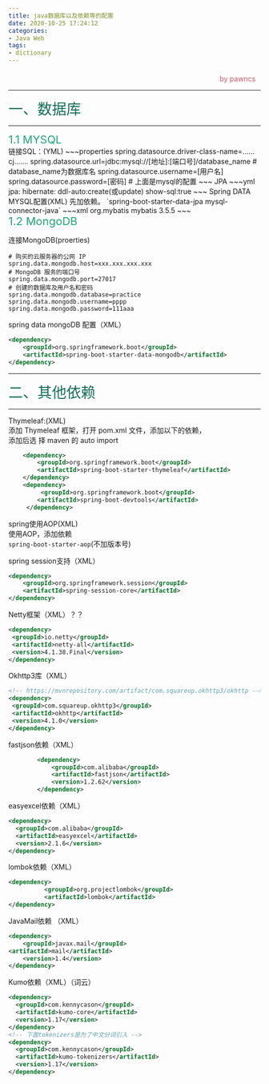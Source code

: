 ```yaml
---
title: java数据库以及依赖等的配置
date: 2020-10-25 17:24:12
categories:
- Java Web
tags:
- dictionary
---
```

<style>
.title1{
    font-size:36px;
    color:#e7767f;
    /* 桃红 */

}
.title2{
    font-size:29px;
    color:#176f58;
    /* 祖母绿 */
}
.title3{
    font-size:22px;
    color:#21a675;
    /* 石绿 */
}
.title4{
    font-size:15px;
    color:#a8cd34;
    /* 柳绿 */
}
.name{

    margin-left: auto;
    text-align: right;
    color: #d05667;
    margin-right: 10px;
    margin-top: 20px;
    /*海棠红*/
}
</style>

<div class="name">by pawncs</div>

-----
<div class="title2">一、数据库</div>

-----
<div class="title3">1.1 MYSQL</div>
链接SQL：(YML)
~~~properties
spring.datasource.driver-class-name=……cj.……
spring.datasource.url=jdbc:mysql://[地址]:[端口号]/database_name
# database_name为数据库名
spring.datasource.username=[用户名]
spring.datasource.password=[密码]
# 上面是mysql的配置
~~~
JPA
~~~yml
jpa:
hibernate:
ddl-auto:create(或update)
show-sql:true
~~~
Spring DATA MYSQL配置(XML)  
	先加依赖。  `spring-boot-starter-data-jpa
mysql-connector-java`
~~~xml
<!--mybatis配置(XML)-->
<dependency>
   <groupId>org.mybatis</groupId>
   <artifactId>mybatis</artifactId>
   <version>3.5.5</version>
</dependency>
~~~

<div class="title3">1.2 MongoDB</div>

连接MongoDB(proerties)
~~~properties
# 购买的云服务器的公网 IP
spring.data.mongodb.host=xxx.xxx.xxx.xxx
# MongoDB 服务的端口号
spring.data.mongodb.port=27017
# 创建的数据库及用户名和密码
spring.data.mongodb.database=practice
spring.data.mongodb.username=pppp
spring.data.mongodb.password=111aaa
~~~
spring data mongoDB 配置（XML）
~~~xml
<dependency>
    <groupId>org.springframework.boot</groupId>
    <artifactId>spring-boot-starter-data-mongodb</artifactId>
</dependency>
~~~
-----
<div class="title2">二、其他依赖</div>

-----
Thymeleaf:(XML)  
添加 Thymeleaf 框架，打开 pom.xml 文件，添加以下的依赖，  
	添加后选 择 maven 的 auto import 
~~~xml
	<dependency> 
		<groupId>org.springframework.boot</groupId>
		<artifactId>spring-boot-starter-thymeleaf</artifactId> 
	</dependency> 
	<dependency>
		 <groupId>org.springframework.boot</groupId> 
		<artifactId>spring-boot-devtools</artifactId>
	 </dependency>
~~~



spring使用AOP(XML)  
使用AOP，添加依赖  
`spring-boot-starter-aop`(不加版本号)

spring session支持（XML）
~~~xml
<dependency>
    <groupId>org.springframework.session</groupId>
    <artifactId>spring-session-core</artifactId>
</dependency>
~~~
Netty框架（XML）？？
~~~xml
<dependency>
 <groupId>io.netty</groupId>
 <artifactId>netty-all</artifactId>
 <version>4.1.38.Final</version>
</dependency>
~~~

Okhttp3库（XML）
~~~xml
<!-- https://mvnrepository.com/artifact/com.squareup.okhttp3/okhttp -->
<dependency>
 <groupId>com.squareup.okhttp3</groupId>
 <artifactId>okhttp</artifactId>
 <version>4.1.0</version>
</dependency>
~~~
fastjson依赖（XML）
~~~xml
        <dependency>
            <groupId>com.alibaba</groupId>
            <artifactId>fastjson</artifactId>
            <version>1.2.62</version>
        </dependency>
~~~

easyexcel依赖（XML）
~~~xml
<dependency>
  <groupId>com.alibaba</groupId>
  <artifactId>easyexcel</artifactId>
  <version>2.1.6</version>
</dependency>
~~~
lombok依赖（XML）
~~~xml
<dependency>  
          <groupId>org.projectlombok</groupId>  
          <artifactId>lombok</artifactId>   
</dependency>
~~~
JavaMail依赖 （XML）
~~~xml
<dependency>
 	<groupId>javax.mail</groupId>
<artifactId>mail</artifactId>
 	<version>1.4</version>
</dependency>
~~~
Kumo依赖（XML）（词云）
~~~xml
<dependency>
  <groupId>com.kennycason</groupId>
  <artifactId>kumo-core</artifactId>
  <version>1.17</version>
</dependency>
<!-- 下面tokenizers是为了中文分词引入 -->
<dependency>
  <groupId>com.kennycason</groupId>
  <artifactId>kumo-tokenizers</artifactId>
  <version>1.17</version>
</dependency>
~~~